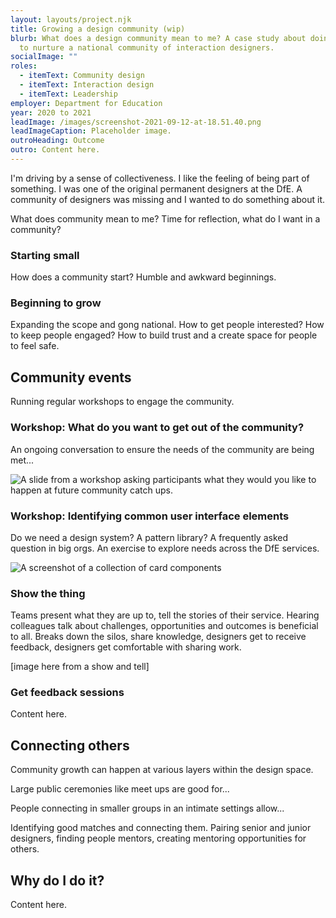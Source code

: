 ```yaml
---
layout: layouts/project.njk
title: Growing a design community (wip)
blurb: What does a design community mean to me? A case study about doing my bit
  to nurture a national community of interaction designers.
socialImage: ""
roles:
  - itemText: Community design
  - itemText: Interaction design
  - itemText: Leadership
employer: Department for Education
year: 2020 to 2021
leadImage: /images/screenshot-2021-09-12-at-18.51.40.png
leadImageCaption: Placeholder image.
outroHeading: Outcome
outro: Content here.
---
```

I'm driving by a sense of collectiveness. I like the feeling of being part of something. I was one of the original permanent designers at the DfE. A community of designers was missing and I wanted to do something about it. 

What does community mean to me? Time for reflection, what do I want in a community?

### Starting small

How does a community start? Humble and awkward beginnings.

### Beginning to grow

Expanding the scope and gong national. How to get people interested? How to keep people engaged? How to build trust and a create space for people to feel safe.

## Community events

Running regular workshops to engage the community.

### Workshop: What do you want to get out of the community?

An ongoing conversation to ensure the needs of the community are being met...

![A slide from a workshop asking participants what they would you like to happen at future community catch ups.](/images/screenshot-2021-09-09-at-21.15.03.png "Community needs change over time so we revisit them often in a workshop setting.")

### Workshop:  Identifying common user interface elements

Do we need a design system? A pattern library? A frequently asked question in big orgs. An exercise to explore needs across the DfE services.

![A screenshot of a collection of card components](/images/screenshot-2021-09-09-at-20.57.22.png "We collaboratively surveyed the DfE landscape to collect and collate user interface elements (components and patterns) that weren't in the GOV.UK Design System.")

### Show the thing

Teams present what they are up to, tell the stories of their service. Hearing colleagues talk about challenges, opportunities and outcomes is beneficial to all. Breaks down the silos, share knowledge, designers get to receive feedback, designers get comfortable with sharing work.

\[image here from a show and tell]

### Get feedback sessions

Content here.

## Connecting others

Community growth can happen at various layers within the design space. 

Large public ceremonies like meet ups are good for...

People connecting in smaller groups in an intimate settings allow...

Identifying good matches and connecting them. Pairing senior and junior designers, finding people mentors, creating mentoring opportunities for others.

## Why do I do it?

Content here.